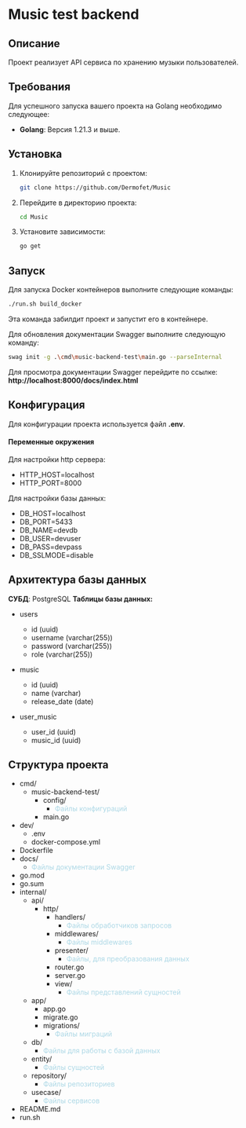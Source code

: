 # Music test backend
## Описание

Проект реализует API сервиса по хранению музыки пользователей.  

## Требования

Для успешного запуска вашего проекта на Golang необходимо следующее:

- **Golang**: Версия 1.21.3 и выше.

## Установка

1. Клонируйте репозиторий с проектом:
   ```bash
   git clone https://github.com/Dermofet/Music
   ```
   
2. Перейдите в директорию проекта:
    ```bash
    cd Music
    ```
    
3. Установите зависимости:
    ```bash
    go get
    ```
    
## Запуск

Для запуска Docker контейнеров выполните следующие команды:
```bash
./run.sh build_docker
```
Эта команда забилдит проект и запустит его в контейнере.

Для обновления документации Swagger выполните следующую команду:
```bash
swag init -g .\cmd\music-backend-test\main.go --parseInternal
```

Для просмотра документации Swagger перейдите по ссылке:
**http://localhost:8000/docs/index.html**

## Конфигурация

Для конфигурации проекта используется файл **.env**.

#### Переменные окружения

Для настройки http сервера:
- HTTP_HOST=localhost
- HTTP_PORT=8000

Для настройки базы данных:
- DB_HOST=localhost
- DB_PORT=5433
- DB_NAME=devdb
- DB_USER=devuser
- DB_PASS=devpass 
- DB_SSLMODE=disable

## Архитектура базы данных

**СУБД**: PostgreSQL
**Таблицы базы данных:**
- users
  - id (uuid)
  - username (varchar(255))
  - password (varchar(255))
  - role (varchar(255))

- music
  - id (uuid)
  - name (varchar)
  - release_date (date)

- user_music
  - user_id (uuid)
  - music_id (uuid)

## Структура проекта

  - cmd/ 
    - music-backend-test/
      - config/
        - <span style="color: lightblue;">Файлы конфигураций</span>
      - main.go
  - dev/
    - .env
    - docker-compose.yml
  - Dockerfile
  - docs/
    - <span style="color: lightblue;">Файлы документации Swagger</span>
  - go.mod
  - go.sum
  - internal/
    - api/
      - http/
        - handlers/
          - <span style="color: lightblue;">Файлы обработчиков запросов</span>
        - middlewares/
          - <span style="color: lightblue;">Файлы middlewares</span>
        - presenter/
          - <span style="color: lightblue;">Файлы, для преобразования данных</span>
        - router.go
        - server.go
        - view/
          - <span style="color: lightblue;">Файлы представлений сущностей</span>
    - app/
      - app.go
      - migrate.go
      - migrations/
        - <span style="color: lightblue;">Файлы миграций</span>
    - db/
      - <span style="color: lightblue;">Файлы для работы с базой данных</span>
    - entity/
      - <span style="color: lightblue;">Файлы сущностей</span>
    - repository/
      - <span style="color: lightblue;">Файлы репозиториев</span>
    - usecase/
      - <span style="color: lightblue;">Файлы сервисов</span>
  - README.md
  - run.sh
